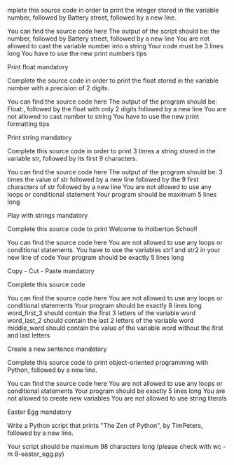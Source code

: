  mplete this source code in order to print the integer stored in the variable number, followed by Battery street, followed by a new line.



You can find the source code here The output of the script should be: the number, followed by Battery street, followed by a new line You are not allowed to cast the variable number into a string Your code must be 3 lines long You have to use the new print numbers tips



Print float mandatory

Complete the source code in order to print the float stored in the variable number with a precision of 2 digits.



You can find the source code here The output of the program should be: Float:, followed by the float with only 2 digits followed by a new line You are not allowed to cast number to string You have to use the new print formatting tips



Print string mandatory

Complete this source code in order to print 3 times a string stored in the variable str, followed by its first 9 characters.



You can find the source code here The output of the program should be: 3 times the value of str followed by a new line followed by the 9 first characters of str followed by a new line You are not allowed to use any loops or conditional statement Your program should be maximum 5 lines long



Play with strings mandatory

Complete this source code to print Welcome to Holberton School!



You can find the source code here You are not allowed to use any loops or conditional statements. You have to use the variables str1 and str2 in your new line of code Your program should be exactly 5 lines long



Copy - Cut - Paste mandatory

Complete this source code



You can find the source code here You are not allowed to use any loops or conditional statements Your program should be exactly 8 lines long word_first_3 should contain the first 3 letters of the variable word word_last_2 should contain the last 2 letters of the variable word middle_word should contain the value of the variable word without the first and last letters



Create a new sentence mandatory

Complete this source code to print object-oriented programming with Python, followed by a new line.



You can find the source code here You are not allowed to use any loops or conditional statements Your program should be exactly 5 lines long You are not allowed to create new variables You are not allowed to use string literals



Easter Egg mandatory

Write a Python script that prints "The Zen of Python", by TimPeters, followed by a new line.



Your script should be maximum 98 characters long (please check with wc -m 9-easter_egg.py)

